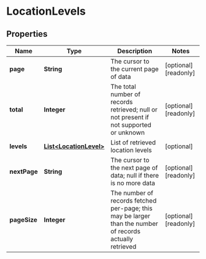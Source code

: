 

# LocationLevels


## Properties

| Name | Type | Description | Notes |
|------------ | ------------- | ------------- | -------------|
|**page** | **String** | The cursor to the current page of data |  [optional] [readonly] |
|**total** | **Integer** | The total number of records retrieved; null or not present if not supported or unknown |  [optional] [readonly] |
|**levels** | [**List&lt;LocationLevel&gt;**](LocationLevel.md) | List of retrieved location levels |  [optional] |
|**nextPage** | **String** | The cursor to the next page of data; null if there is no more data |  [optional] [readonly] |
|**pageSize** | **Integer** | The number of records fetched per-page; this may be larger than the number of records actually retrieved |  [optional] [readonly] |



